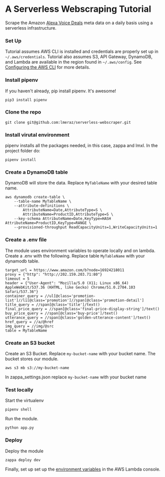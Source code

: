 # A Serverless Webscraping Tutorial
Scrape the Amazon [Alexa Voice Deals](https://www.amazon.com/b?node=16924218011) meta data on a daily basis using a serverless infrastructure.

### Set Up
Tutorial assumes AWS CLI is installed and credentials are properly set up in `~/.aws/credentials`.
Tutorial also assumes S3, API Gateway, DynamoDB, and Lambda are available in the region found in `~/.aws/config`. See [Configuring the AWS CLI](http://docs.aws.amazon.com/cli/latest/userguide/cli-chap-getting-started.html) for more details.
### Install pipenv
If you haven't already, pip install pipenv. It's awesome!
```
pip3 install pipenv
```
### Clone the repo
```
git clone git@github.com:lmeraz/serverless-webscraper.git
```
### Install virutal environment
pipenv installs all the packages needed, in this case, zappa and lmxl. In the project folder do:
```
pipenv install
```
### Create a DynamoDB table
DynamoDB will store the data. Replace `MyTableName` with your desired table name.
```
aws dynamodb create-table \
    --table-name MyTableName \
    --attribute-definitions \
        AttributeName=Date,AttributeType=S \
        AttributeName=ProductID,AttributeType=S \
    --key-schema AttributeName=Date,KeyType=HASH AttributeName=ProductID,KeyType=RANGE \
    --provisioned-throughput ReadCapacityUnits=1,WriteCapacityUnits=1
```
### Create a .env file
The module uses environment variables to operate locally and on lambda.
Create a .env with the following. Replace table `MyTableName` with your dynamodb table.
```
target_url = https://www.amazon.com/b?node=16924218011
proxy = {"http": "http://202.159.203.71:80"}
timeout = 5
header = {"User-Agent": "Mozilla/5.0 (X11; Linux x86_64) AppleWebKit/537.36 (KHTML, like Gecko) Chrome/51.0.2704.103 Safari/537.36"}
container_query = //ul[@class='promotion-list']//li[@class='promotion']//span[@class='promotion-detail']
title_query = //span[@class='title']/text()
final_price_query = //span[@class='final-price-display-string']/text() 
buy_price_query = //span[@class='buy-price']/text()
utterance_query = //span[@class='golden-utterance-content']/text()
href_query = //a/@href
img_query = //img/@src
table = MyTableName
```
### Create an S3 bucket
Create an S3 Bucket. Replace `my-bucket-name` with your bucket name. The bucket stores our module.
```
aws s3 mb s3://my-bucket-name
```
In zappa_settings.json replace `my-bucket-name` with your bucket name
### Test locally
Start the virtualenv
```
pipenv shell
```
Run the module.
```
python app.py
```
### Deploy
Deploy the module
```
zappa deploy dev
```
Finally, set up set up the [environment variables](http://docs.aws.amazon.com/lambda/latest/dg/env_variables.html) in the AWS Lambda console.
